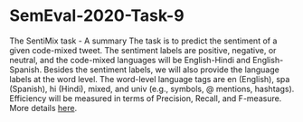 # SemEval-2020-Task-9
The SentiMix task - A summary 
The task is to predict the sentiment of a given code-mixed tweet. The sentiment labels are positive, negative, or neutral, and the code-mixed languages will be English-Hindi and English-Spanish. Besides the sentiment labels, we will also provide the language labels at the word level. The word-level language tags are en (English), spa (Spanish), hi (Hindi), mixed, and univ (e.g., symbols, @ mentions, hashtags).   Efficiency will be measured in terms of Precision, Recall, and F-measure. 
More details [here](https://competitions.codalab.org/competitions/20654).
